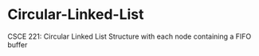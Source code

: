 # Circular-Linked-List
CSCE 221: Circular Linked List Structure with each node containing a FIFO buffer
